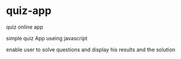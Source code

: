 # quiz-app
quiz online app


simple quiz App useing javascript 

enable user to solve questions and display his results and the solution
